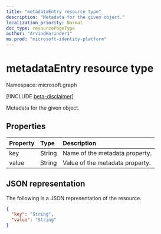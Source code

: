 ```yaml
---
title: "metadataEntry resource type"
description: "Metadata for the given object."
localization_priority: Normal
doc_type: resourcePageType
author: "ArvindHarinder1"
ms.prod: "microsoft-identity-platform"
---
```


# metadataEntry resource type

Namespace: microsoft.graph

[!INCLUDE [beta-disclaimer](../../includes/beta-disclaimer.md)]

Metadata for the given object.

## Properties
| Property	   | Type	|Description|
|:---------------|:--------|:----------|
|key|String|Name of the metadata property.|
|value|String|Value of the metadata property.|

## JSON representation

The following is a JSON representation of the resource.

<!-- {
  "blockType": "resource",
  "optionalProperties": [

  ],
  "@odata.type": "microsoft.graph.metadataEntry"
}-->

```json
{
  "key": "String",
  "value": "String"
}
```

<!-- uuid: 8fcb5dbc-d5aa-4681-8e31-b001d5168d79
2015-10-25 14:57:30 UTC -->
<!--
{
  "type": "#page.annotation",
  "description": "metadataEntry resource",
  "keywords": "",
  "section": "documentation",
  "tocPath": "",
  "suppressions": []
}
-->
